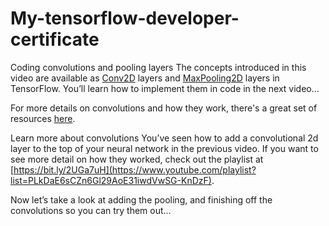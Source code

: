 # My-tensorflow-developer-certificate

Coding convolutions and pooling layers
The concepts introduced in this video are available as [Conv2D](https://www.tensorflow.org/api_docs/python/tf/keras/layers/Conv2D) layers and [MaxPooling2D](https://www.tensorflow.org/api_docs/python/tf/keras/layers/MaxPool2D) layers in TensorFlow. You’ll learn how to implement them in code in the next video…


For more details on convolutions and how they work, there's a great set of resources [here](https://www.youtube.com/playlist?list=PLkDaE6sCZn6Gl29AoE31iwdVwSG-KnDzF).

Learn more about convolutions
You’ve seen how to add a convolutional 2d layer to the top of your neural network in the previous video. If you want to see more detail on how they worked, check out the playlist at [https://bit.ly/2UGa7uH](https://www.youtube.com/playlist?list=PLkDaE6sCZn6Gl29AoE31iwdVwSG-KnDzF).

Now let’s take a look at adding the pooling, and finishing off the convolutions so you can try them out…